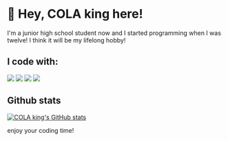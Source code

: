 # :wave: Hey, COLA king here!

I'm a junior high school student now and I started programming when I was twelve!
I think it will be my lifelong hobby!

## I code with:
[![](https://img.shields.io/badge/python3.7-orange?style=for-the-badge&logo=python&logoColor=blue)]({linkUrl})
[![](https://img.shields.io/badge/javascript-green?style=for-the-badge&logo=javascript&logoColor=yellow)]({linkUrl})
[![](https://img.shields.io/badge/html5-blue?style=for-the-badge&logo=html5&logoColor=black)]({linkUrl})
[![](https://img.shields.io/badge/c/c++-pink?style=for-the-badge&logo=c&logoColor=white)]({linkUrl})


## Github stats
[![COLA king's GitHub stats](https://github-readme-stats.vercel.app/api?username=Jiale-Zhao&theme=cobalt)](https://github.com/anuraghazra/github-readme-stats)

enjoy your coding time!
